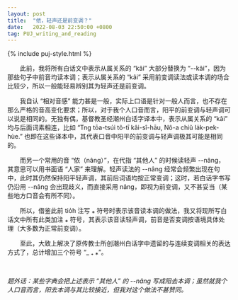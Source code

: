 ```yaml
---
layout: post
title:  "侬，轻声还是前变调？"
date:   2022-08-03 22:50:00 +0800
tag: PUJ_writing_and_reading
---
```


{% include puj-style.html %}

&emsp;&emsp;此前，我将所有白话文中表示从属关系的 “kâi” 大部分替换为 “&#x002D;&#x002D;kâi”，因为那些句子中前音均读本调；表示从属关系的 “kâi” 采用前变调读法或读本调的场合比较少，所以一般能轻易辨别其为轻声还是前变调。

&emsp;&emsp;我自认 “相对音感” 能力甚是一般，实际上口语是针对一般人而言，也不存在那么严格的音高变化要求；所以，对于我个人口音而言，阳平的前变调与轻声调可以说是相同的。无独有偶，基督教圣经潮州白话字译本中，表示从属关系的 “kâi” 均与后面词素相连，比如 “Tng tōa-tsúi tõ-tī kâi-sî-hāu, Nô-a chiũ la̍k-pek-hùe.” 也即在这些译本中，其代表口音中阳平的前变调与轻声调极其可能是相同的。

&emsp;&emsp;而另一个常用的音 “侬（nâng）”，在代指 “其他人” 的时候读轻声 &#x002D;&#x002D;nâng，其意思可以用书面语 “人家” 来理解。轻声读法的 &#x002D;&#x002D;nâng 经常会频繁出现在句中，此时其仍然保持阳平轻声调，其前后词语均按正常变调；这时，若白话字书写仍沿用 &#x002D;&#x002D;nâng 会出现歧义，而直接采用 nâng，即视为前变调，又不甚妥当（某些地方口音会有所不同）。

&emsp;&emsp;所以，借鉴此前 tio̍h 注写 ⁎ 符号时表示该音读本调的做法，我又将现所写白话文中所有此类加注 ⁎ 符号，其表示该音读轻声调，前音是否变调按语境具体处理（大多数为正常前变调）。

&emsp;&emsp;至此，大致上解决了原传教士所创潮州白话字中遗留的与连续变调相关的表达方式了，总计增加三个符号 “_ ₊ ⁎”。
<br>

<br>

*题外话：某些字典会把上述表示 “其他人” 的 &#x002D;&#x002D;nâng 写成阳去本调；虽然就我个人口音而言，阳去本调与其比较接近，但我对这个做法不甚赞同。*

